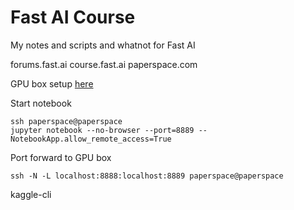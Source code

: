 # Fast AI Course

My notes and scripts and whatnot for Fast AI

forums.fast.ai
course.fast.ai
paperspace.com

GPU box setup [here](https://github.com/reshamas/fastai_deeplearn_part1/blob/master/tools/paperspace.md)

Start notebook
```
ssh paperspace@paperspace
jupyter notebook --no-browser --port=8889 --NotebookApp.allow_remote_access=True
```

Port forward to GPU box
```
ssh -N -L localhost:8888:localhost:8889 paperspace@paperspace
```

kaggle-cli
